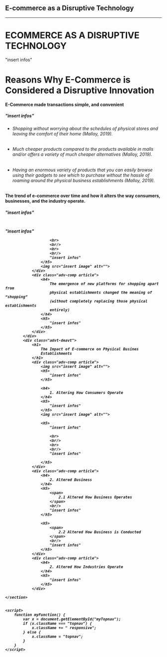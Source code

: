 <section id="disruptivetech">
    <div class="container">
        <div class="row">
            <div class="col-lg-12 text-center">
                <h2 class="section-heading">E-commerce as a Disruptive Technology</h2>
                <hr class="primary">
                </div>
            </div>
        </div>
    </div>
</section>

<!DOCTYPE html>
<html lang="en">
<head>
    <meta charset="UTF-8">
    <meta http-equiv="X-UA-Compatible" content="IE=edge">
    <link rel="stylesheet" href="https://cdnjs.cloudflare.com/ajax/libs/font-awesome/4.7.0/css/font-awesome.min.css">
    <link href="https://cdn.jsdelivr.net/npm/bootstrap@5.2.0-beta1/dist/css/bootstrap.min.css" rel="stylesheet" integrity="sha384-0evHe/X+R7YkIZDRvuzKMRqM+OrBnVFBL6DOitfPri4tjfHxaWutUpFmBp4vmVor" crossorigin="anonymous">
    <meta name="viewport" content="width=device-width, initial-scale=1.0">
    <link rel="stylesheet" href="style.css">
</head>
<body>
        </div>
        <div class="container-fluid">
            <h1>
                ECOMMERCE AS A DISRUPTIVE TECHNOLOGY
            </h1>
            <img src="insert image" alt="">  
        </div>
        <div class="components">
            <div class="mid-side">
                "insert infos"
            </div>
        </div>
        <div class="component-3">
            <div class="advt-deavt">
                <h1>
                    Reasons Why E-Commerce is Considered a
                    Disruptive Innovation
                </h1>
                <div class="adv-comp">
                    <h4> E-Commerce made transactions simple, and convenient </h4>
                    <h5>
                        "insert infos"
                    </h5>
                    <ul>
                        <li>
                            <h6> 
                                Shopping without worrying about the schedules of physical stores and leaving the
                                comfort of their home (Malloy, 2019).
                            </h6>
                        </li>
                        <li>
                            <h6>
                                Much cheaper products compared to the products available in malls and/or offers a
                                variety of much cheaper alternatives (Malloy, 2019).
                            </h6>
                        </li>
                        <li>
                            <h6>
                                Having an enormous variety of products that you can easily browse using their gadgets
                                to see which to purchase without the hassle of roaming around the physical business
                                establishments (Malloy, 2019).
                            </h6>
                        </li>
                    </ul>
                </div>
                <div class="adv-comp article">
                    <h4>
                        The trend of e-commerce over time and how it alters the way
                        consumers, businesses, and the industry operate.
                    </h4>
                    <h5>
                        "insert infos"
                    </h5>
                    <img src="insert image" alt="">
                    <h5>
                        "insert infos"

                        <br>
                        <br/>
                        <br>
                        <br/>
                        "insert infos"
                    </h5>
                    <img src="insert image" alt="">
                </div>
                <div class="adv-comp article">
                    <h4>
                        The emergence of new platforms for shopping apart from
                        physical establishments changed the meaning of “shopping”
                        (without completely replacing those physical establishments
                        entirely)
                    </h4>
                    <h5>
                        "insert infos"
                    </h5>
                </div>
            </div>
            <div class="advt-deavt">
                <h1>
                    The Impact of E-commerce on Physical Busines
                    Establishments
                </h1>
                <div class="adv-comp article">
                    <img src="insert image" alt="">
                    <h5>
                        "insert infos"
                    </h5>

                    <h4>
                        1. Altering How Consumers Operate
                    </h4>
                    <h5>
                        "insert infos"
                    </h5>
                    <img src="insert image" alt="">

                    <h5>
                        "insert infos"

                        <br>
                        <br/>
                        <br>
                        <br/>
                        "insert infos"
                        
                    </h5>
                </div>
                <div class="adv-comp article">
                    <h4>
                        2. Altered Business
                    </h4>
                    <h5>
                        <span>
                            2.1 Altered How Business Operates
                        </span>
                        <br/>
                        "insert infos"
                    </h5>
                    
                    <h5>
                        <span>
                            2.2 Altered How Business is Conducted
                        </span>
                        <br/>
                        "insert infos"
                    </h5>
                </div>
                <div class="adv-comp article">
                    <h4>
                        2. Altered How Industries Operate
                    </h4>
                    <h5>
                        "insert infos"
                    </h5>
                </div>
        
    </section>


    <script>
        function myFunction() {
            var x = document.getElementById("myTopnav");
            if (x.className === "topnav") {
                x.className += " responsive";
            } else {
                x.className = "topnav";
            }
        }
    </script>
</body>
</html>
